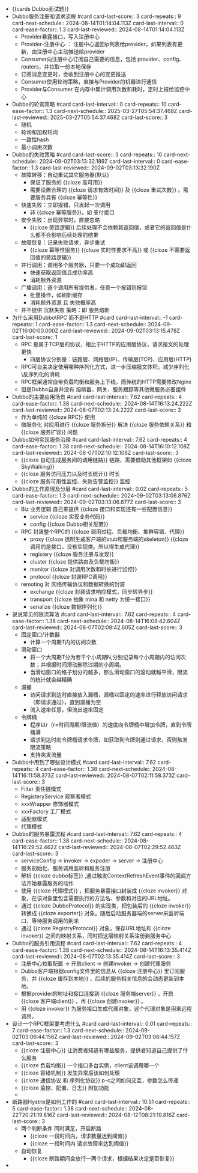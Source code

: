 - {{cards Dubbo面试题}}
- Dubbo服务注册和请求流程 #card
  card-last-score:: 3
  card-repeats:: 9
  card-next-schedule:: 2024-08-14T01:14:04.113Z
  card-last-interval:: 0
  card-ease-factor:: 1.3
  card-last-reviewed:: 2024-08-14T01:14:04.113Z
	- Provider暴露接口，写入注册中心
	- Provider-注册中心 ： 注册中心返回ip列表给provider，如果列表有更新，由注册中心主动推送给provider
	- Consumer向注册中心订阅自己需要的信息，包括 provider、config、routers，并拉取一份本地保存
	- 订阅消息变更时，会收到注册中心的变更推送
	- Consumer使用轮询策略，直接与Provider的机器进行通信
	- Provider与Consumer 在内存中累计调用次数和耗时，定时上报给监控中心
- Dubbo的轮询策略 #card
  card-last-interval:: 0
  card-repeats:: 10
  card-ease-factor:: 1.3
  card-next-schedule:: 2025-03-27T05:54:37.468Z
  card-last-reviewed:: 2025-03-27T05:54:37.468Z
  card-last-score:: 3
	- 随机
	- 轮询和加权轮询
	- 一致性hash
	- 最小调用次数
- Dubbo的失败策略 #card
  card-last-score:: 3
  card-repeats:: 10
  card-next-schedule:: 2024-09-02T03:13:32.189Z
  card-last-interval:: 0
  card-ease-factor:: 1.3
  card-last-reviewed:: 2024-09-02T03:13:32.190Z
	- 故障转移：自动重试其它服务器(默认)
		- 保证了服务的 {{cloze 高可用}}
		- 需要设置合理的 {{cloze 请求有效时间}} 及 {{cloze 重试次数}} 。需要服务具有 {{cloze 幂等性}}
	- 快速失败：立即报错，只发起一次调用
		- 非 {{cloze 幂等服务}}，如 支付接口
	- 安全失败：出现异常时，直接忽略
		- {{cloze 旁路逻辑}} 后续处理不会依赖其返回值，或者它的返回值是什么都不会影响后续处理的结果
	- 故障恢复：记录失败请求，异步重试
		- {{cloze 幂等性服务}} {{cloze 实时性要求不高}} 或 {{cloze 不需要返回值的旁路逻辑}}
	- 并行调用：调用多个服务器，只要一个成功即返回
		- 快速获取返回值且成功率高
		- 消耗额外资源
	- 广播调用：逐个调用所有提供者，任意一个报错则报错
		- 批量操作，如刷新缓存
		- 消耗额外资源 且 失败概率高
	- 并不提供 沉默失败 策略：即 服务熔断
- 为什么采用Dubbo\\RPC 而不是HTTP #card
  card-last-interval:: -1
  card-repeats:: 1
  card-ease-factor:: 1.3
  card-next-schedule:: 2024-09-02T16:00:00.000Z
  card-last-reviewed:: 2024-09-02T03:13:15.478Z
  card-last-score:: 1
	- RPC 是属于TCP层的协议，相比于HTTP的应用层协议，请求报文的处理更快
		- 四层协议分别是：链路层、网络层(IP)、传输层(TCP)、应用层(HTTP)
	- RPC可自主决定使用哪种序列化方式，进一步压缩报文体积，减少序列化\\反序列化的消耗
	- RPC框架通常自带负载均衡和服务上下线，而传统的HTTP需要修改Nginx
	- 但是Dubbo自身并没有 熔断器、网关、服务跟踪等其他微服务必要组件
- Dubbo的主要应用场景 #card
  card-last-interval:: 7.62
  card-repeats:: 4
  card-ease-factor:: 1.38
  card-next-schedule:: 2024-08-14T16:13:24.222Z
  card-last-reviewed:: 2024-08-07T02:13:24.222Z
  card-last-score:: 3
	- 作为单纯的 {{cloze RPC}} 使用
	- 微服务化 对应用进行 {{cloze 服务拆分}} 解决 {{cloze 服务依赖关系}} 和 {{cloze 服务扩容}} 问题
- Dubbo如何实现服务治理 #card
  card-last-interval:: 7.62
  card-repeats:: 4
  card-ease-factor:: 1.38
  card-next-schedule:: 2024-08-14T16:10:12.108Z
  card-last-reviewed:: 2024-08-07T02:10:12.108Z
  card-last-score:: 3
	- {{cloze 自动生成服务间的调用链路}} 链路，需要借助其他框架如 {{cloze SkyWalking}}
	- {{cloze 服务访问压力以及时长统计}} 时长
	- {{cloze 服务可用性监控、失败告警监控}} 监控
- Dubbo的工作原理及分层 #card
  card-last-interval:: 0.02
  card-repeats:: 5
  card-ease-factor:: 1.3
  card-next-schedule:: 2024-09-02T03:13:06.876Z
  card-last-reviewed:: 2024-09-02T03:13:06.877Z
  card-last-score:: 3
	- Biz 业务逻辑 自己来提供 {{cloze 接口和实现还有一些配置信息}}
		- service {{cloze 实现业务代码}}
		- config {{cloze Dubbo相关配置}}
	- RPC 封装整个RPC的 {{cloze 调用过程、负载均衡、集群容错、代理}}
		- proxy {{cloze 透明生成客户端的stub和服务端的skeleton}} {{cloze 调用的是接口，没有实现类。所以得生成代理}}
		- registery {{cloze 服务注册与发现}}
		- cluster {{cloze 提供路由及负载均衡}}
		- monitor {{cloze 对调用次数和时长进行监控}}
		- protocol {{cloze 封装RPC调用}}
	- remoting 对 网络传输协议和数据转换的封装
		- exchange {{cloze 封装请求响应模式，同步转异步}}
		- transport {{cloze 抽象 mina 和 netty 为统一接口}}
		- serialize {{cloze 数据序列化}}
- 说说常见的限流算法 #card
  card-last-interval:: 7.62
  card-repeats:: 4
  card-ease-factor:: 1.38
  card-next-schedule:: 2024-08-14T16:08:42.604Z
  card-last-reviewed:: 2024-08-07T02:08:42.605Z
  card-last-score:: 3
	- 固定窗口/计数器
		- 计算一个周期T内的访问次数
	- 滑动窗口
		- 将一个大周期T分为若干个小周期N,分别记录每个小周期内的访问次数；并根据时间滑动删除过期的小周期。
		- 当滑动窗口的格子划分的越多，那么滑动窗口的滚动就越平滑，限流的统计就会越精确
	- 漏桶
		- 访问请求到达时直接放入漏桶，漏桶以固定的速率进行释放访问请求（即请求通过），直到漏桶为空
		- 流入速率任意，但流出速率固定
	- 令牌桶
		- 程序以r（r=时间周期/限流值）的速度向令牌桶中增加令牌，直到令牌桶满
		- 请求到达时向令牌桶请求令牌，如获取到令牌则通过请求，否则触发限流策略
		- 支持突发流量
- Dubbo中用到了哪些设计模式 #card
  card-last-interval:: 7.62
  card-repeats:: 4
  card-ease-factor:: 1.38
  card-next-schedule:: 2024-08-14T16:11:58.373Z
  card-last-reviewed:: 2024-08-07T02:11:58.373Z
  card-last-score:: 3
	- Filter 责任链模式
	- RegisteryService 观察者模式
	- xxxWrapper 修饰器模式
	- xxxFactory 工厂模式
	- 适配器模式
	- 代理模式
- Dubbo的服务暴露流程 #card
  card-last-interval:: 7.62
  card-repeats:: 4
  card-ease-factor:: 1.38
  card-next-schedule:: 2024-08-14T16:29:52.462Z
  card-last-reviewed:: 2024-08-07T02:29:52.463Z
  card-last-score:: 3
	- serviceConfig -> invoker -> expoder -> server -> 注册中心
	- 服务初始化、服务调用监听和服务注册
	- 解析 {{cloze dubbo标签}} ,通过触发ContextRefreshEvent事件的回调方法开始暴露服务的动作
	- 使用 {{cloze 代理模式}} ，把服务暴露接口封装成 {{cloze invoker}} 对象，在该对象里包含需要执行的方法名、参数和对应的URL地址。
	- 通过 {{cloze DubboProtocol}} 的实现类，把包装后的 {{cloze invoker}} 转换成 {{cloze exporter}} 对象。随后启动服务器端的server来监听端口，等待服务调用的到来
	- 通过 {{cloze RegistryProtocol}} 对象，保存URL地址和 {{cloze invoker}} 之间的映射关系，同时把这层映射关系注册到服务中心
- Dubbo的服务引用流程 #card
  card-last-interval:: 7.62
  card-repeats:: 4
  card-ease-factor:: 1.38
  card-next-schedule:: 2024-08-14T16:13:35.414Z
  card-last-reviewed:: 2024-08-07T02:13:35.414Z
  card-last-score:: 3
	- 注册中心拉取配置 -> 开启client -> 创建invoker -> 创建代理服务
	- Dubbo客户端根据config文件里的信息从 {{cloze 注册中心}} 里订阅服务，并 {{cloze 缓存到本地}} ，后续的服务相关信息的会动态更新到本地。
	- 根据provider的地址和接口连接到 {{cloze 服务端server}} ，开启 {{cloze 客户端client}} ，再 {{cloze 创建invoker}} 。
	- 用 {{cloze invoker}} 为服务接口生成代理对象，这个代理对象是用来远程调用。
- 设计一个RPC框架要考虑什么 #card
  card-last-interval:: 0.01
  card-repeats:: 7
  card-ease-factor:: 1.3
  card-next-schedule:: 2024-09-02T03:06:44.156Z
  card-last-reviewed:: 2024-09-02T03:06:44.157Z
  card-last-score:: 3
	- {{cloze 注册中心}} 让消费者知道有哪些服务，提供者知道自己提供了什么服务
	- {{cloze 负载均衡}} 一个接口多台实例，client该调用哪一个
	- {{cloze 容错机制}} 发生异常后该如何处理
	- {{cloze 通信协议 和 序列化协议}} p-c之间如何交互，参数怎么传递
	- {{cloze 监控、配置、日志}} 附加功能
	-
- 断路器Hystrix是如何工作的 #card
  card-last-interval:: 10.51
  card-repeats:: 5
  card-ease-factor:: 1.38
  card-next-schedule:: 2024-08-22T20:21:19.816Z
  card-last-reviewed:: 2024-08-12T08:21:19.816Z
  card-last-score:: 3
	- 两个判断条件 同时满足，开启断路
		- {{cloze 一段时间内，请求数量达到阈值}}
		- {{cloze 一段时间内  请求故障率达到阈值}}
	- 自动恢复
		- {{cloze 断路期间会放行一两个请求，根据结果决定是否恢复}}
-